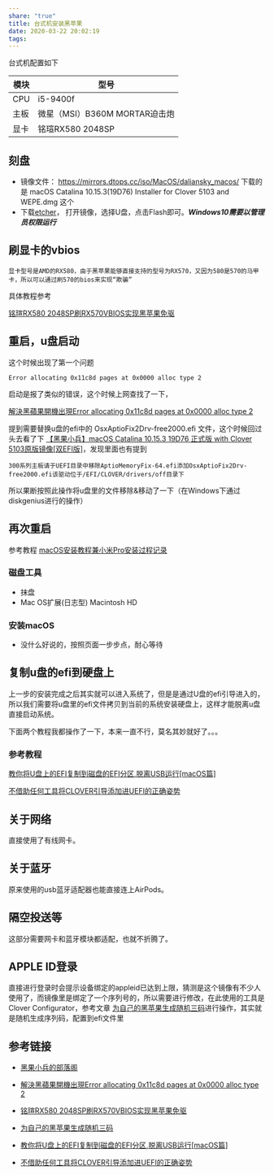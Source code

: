 ```yaml
---
share: "true"
title: 台式机安装黑苹果
date: 2020-03-22 20:02:19
tags: 
---
```


台式机配置如下

| 模块 | 型号                          |
| ---- | ----------------------------- |
| CPU  | i5-9400f                      |
| 主板 | 微星（MSI）B360M MORTAR迫击炮 |
| 显卡 | 铭瑄RX580 2048SP              |

<!--more-->

## 刻盘

* 镜像文件： https://mirrors.dtops.cc/iso/MacOS/daliansky_macos/   下载的是  macOS Catalina 10.15.3(19D76) Installer for Clover 5103 and WEPE.dmg  这个
* 下载[etcher](https://etcher.io/)， 打开镜像，选择U盘，点击Flash即可。***Windows10需要以管理员权限运行***

## 刷显卡的vbios

```
显卡型号是AMD的RX580，由于黑苹果能够直接支持的型号为RX570，又因为580是570的马甲卡，所以可以通过刷570的bios来实现“欺骗”
```

具体教程参考

[铭瑄RX580 2048SP刷RX570VBIOS实现黑苹果免驱](https://doopee.cn/blog/1356.html)

## 重启，u盘启动

这个时候出现了第一个问题

```
Error allocating 0x11c8d pages at 0x0000 alloc type 2
```

启动是报了类似的错误，这个时候上网查找了一下，

[解決黑蘋果開機出現Error allocating 0x11c8d pages at 0x0000 alloc type 2](https://mrmad.com.tw/error-allocating-0x11c8d-pages-at-0x0000-alloc-type-2)

提到需要替换u盘的efi中的  OsxAptioFix2Drv-free2000.efi 文件，这个时候回过头去看了下   [【黑果小兵】macOS Catalina 10.15.3 19D76 正式版 with Clover 5103原版镜像[双EFI版]](https://blog.daliansky.net/macOS-Catalina-10.15.3-19D76-Release-version-with-Clover-5103-original-image-Double-EFI-Version.html)，发现里面也有提到

```
300系列主板请于UEFI目录中移除AptioMemoryFix-64.efi添加OsxAptioFix2Drv-free2000.efi该驱动位于/EFI/CLOVER/drivers/off目录下
```

所以果断按照此操作将u盘里的文件移除&移动了一下（在Windows下通过diskgenius进行的操作）

## 再次重启

参考教程   [macOS安装教程兼小米Pro安装过程记录](https://blog.daliansky.net/MacOS-installation-tutorial-XiaoMi-Pro-installation-process-records.html)

### 磁盘工具

* 抹盘
* Mac OS扩展(日志型) Macintosh HD

### 安装macOS

* 没什么好说的，按照页面一步步点，耐心等待

## 复制u盘的efi到硬盘上

上一步的安装完成之后其实就可以进入系统了，但是是通过U盘的efi引导进入的，所以我们需要将u盘里的efi文件拷贝到当前的系统安装硬盘上，这样才能脱离u盘直接启动系统。

下面两个教程我都操作了一下，本来一直不行，莫名其妙就好了。。。

### 参考教程

[教你将U盘上的EFI复制到磁盘的EFI分区,脱离USB运行[macOS篇]](https://blog.daliansky.net/MacOS-installation-tutorial-XiaoMi-Pro-installation-process-records.html)

[不借助任何工具将CLOVER引导添加进UEFI的正确姿势](https://blog.daliansky.net/Add-CLOVER-boot-to-UEFI-without-any-tools.html)

## 关于网络

直接使用了有线网卡。

## 关于蓝牙

原来使用的usb蓝牙适配器也能直接连上AirPods。

## 隔空投送等

这部分需要网卡和蓝牙模块都适配，也就不折腾了。

## APPLE ID登录

  直接进行登录时会提示设备绑定的appleid已达到上限，猜测是这个镜像有不少人使用了，而镜像里是绑定了一个序列号的，所以需要进行修改，在此使用的工具是  Clover Configurator，参考文章 [为自己的黑苹果生成随机三码](https://sleele.com/2019/03/21/smbios/)进行操作，其实就是随机生成序列码，配置到efi文件里

## 参考链接

* [黑果小兵的部落阁](https://blog.daliansky.net/)

* [解決黑蘋果開機出現Error allocating 0x11c8d pages at 0x0000 alloc type 2](https://mrmad.com.tw/error-allocating-0x11c8d-pages-at-0x0000-alloc-type-2)

* [铭瑄RX580 2048SP刷RX570VBIOS实现黑苹果免驱](https://doopee.cn/blog/1356.html)

* [为自己的黑苹果生成随机三码](https://sleele.com/2019/03/21/smbios/   )   

* [教你将U盘上的EFI复制到磁盘的EFI分区,脱离USB运行[macOS篇]](https://blog.daliansky.net/MacOS-installation-tutorial-XiaoMi-Pro-installation-process-records.html)

* [不借助任何工具将CLOVER引导添加进UEFI的正确姿势](https://blog.daliansky.net/Add-CLOVER-boot-to-UEFI-without-any-tools.html)


